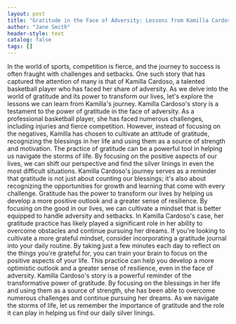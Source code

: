 ```yaml
---
layout: post
title: "Gratitude in the Face of Adversity: Lessons from Kamilla Cardoso"
author: "Jane Smith"
header-style: text
catalog: false
tags: []
---
```


In the world of sports, competition is fierce, and the journey to success is often fraught with challenges and setbacks. One such story that has captured the attention of many is that of Kamilla Cardoso, a talented basketball player who has faced her share of adversity. As we delve into the world of gratitude and its power to transform our lives, let's explore the lessons we can learn from Kamilla's journey. Kamilla Cardoso's story is a testament to the power of gratitude in the face of adversity. As a professional basketball player, she has faced numerous challenges, including injuries and fierce competition. However, instead of focusing on the negatives, Kamilla has chosen to cultivate an attitude of gratitude, recognizing the blessings in her life and using them as a source of strength and motivation. The practice of gratitude can be a powerful tool in helping us navigate the storms of life. By focusing on the positive aspects of our lives, we can shift our perspective and find the silver linings in even the most difficult situations. Kamilla Cardoso's journey serves as a reminder that gratitude is not just about counting our blessings; it's also about recognizing the opportunities for growth and learning that come with every challenge. Gratitude has the power to transform our lives by helping us develop a more positive outlook and a greater sense of resilience. By focusing on the good in our lives, we can cultivate a mindset that is better equipped to handle adversity and setbacks. In Kamilla Cardoso's case, her gratitude practice has likely played a significant role in her ability to overcome obstacles and continue pursuing her dreams. If you're looking to cultivate a more grateful mindset, consider incorporating a gratitude journal into your daily routine. By taking just a few minutes each day to reflect on the things you're grateful for, you can train your brain to focus on the positive aspects of your life. This practice can help you develop a more optimistic outlook and a greater sense of resilience, even in the face of adversity. Kamilla Cardoso's story is a powerful reminder of the transformative power of gratitude. By focusing on the blessings in her life and using them as a source of strength, she has been able to overcome numerous challenges and continue pursuing her dreams. As we navigate the storms of life, let us remember the importance of gratitude and the role it can play in helping us find our daily silver linings.